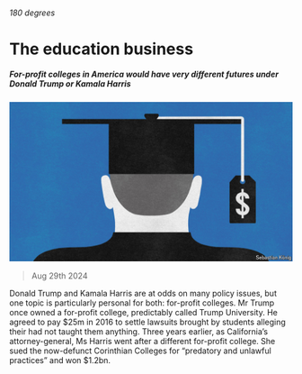 ###### 180 degrees

# The education business 

##### For-profit colleges in America would have very different futures under Donald Trump or Kamala Harris 

![image](images/20240831_USD001.jpg) 

> Aug 29th 2024 

Donald Trump and Kamala Harris are at odds on many policy issues, but one topic is particularly personal for both: for-profit colleges. Mr Trump once owned a for-profit college, predictably called Trump University. He agreed to pay $25m in 2016 to settle lawsuits brought by students alleging their had not taught them anything. Three years earlier, as California’s attorney-general, Ms Harris went after a different for-profit college. She sued the now-defunct Corinthian Colleges for “predatory and unlawful practices” and won $1.2bn. 

